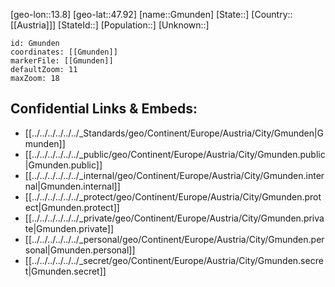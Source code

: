 ﻿---
location: [47.92,13.8]
mapzoom: [7,12] 
mapmarker: city 
type: City
tags:
- geo/City


SpocWebEntityId: 30480
isDeleted: false
confidential: public

---
[geo-lon::13.8]
[geo-lat::47.92]
[name::Gmunden]
[State::]
[Country::[[Austria]]]
[StateId::]
[Population::]
[Unknown::]


```leaflet
id: Gmunden
coordinates: [[Gmunden]]
markerFile: [[Gmunden]]
defaultZoom: 11 
maxZoom: 18
```


## Confidential Links & Embeds: 
- [[../../../../../../_Standards/geo/Continent/Europe/Austria/City/Gmunden|Gmunden]] 
- [[../../../../../../_public/geo/Continent/Europe/Austria/City/Gmunden.public|Gmunden.public]] 
- [[../../../../../../_internal/geo/Continent/Europe/Austria/City/Gmunden.internal|Gmunden.internal]] 
- [[../../../../../../_protect/geo/Continent/Europe/Austria/City/Gmunden.protect|Gmunden.protect]] 
- [[../../../../../../_private/geo/Continent/Europe/Austria/City/Gmunden.private|Gmunden.private]] 
- [[../../../../../../_personal/geo/Continent/Europe/Austria/City/Gmunden.personal|Gmunden.personal]] 
- [[../../../../../../_secret/geo/Continent/Europe/Austria/City/Gmunden.secret|Gmunden.secret]] 
